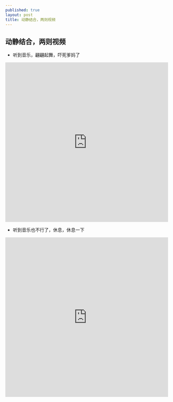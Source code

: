 ```yaml
---
published: true
layout: post
title: 动静结合，两则视频
---
```




## 动静结合，两则视频

- 听到音乐，翩翩起舞，吓死爹妈了

<iframe height="498" width="510" src="http://player.youku.com/embed/XMTY0MDAxMjA0OA" frameborder="0" allowfullscreen="1"> </iframe>

- 听到音乐也不行了，休息，休息一下

<iframe height="498" width="510" src="http://player.youku.com/embed/XMTY0MDAxMzM0OA" frameborder="0" allowfullscreen="1"> </iframe>
